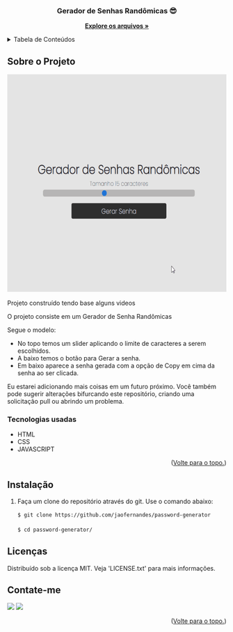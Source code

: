 <div id="top"></div>

<!-- PROJECT LOGO -->
<br />
<div align="center">
  <a href="https://github.com/jaofernandes/password-generator">
    
  </a>

  <h3 align="center">Gerador de Senhas Randômicas 😎 </h3>

  <p align="center">
    <a href="https://github.com/jaofernandes/password-generator"><strong>Explore os arquivos »</strong></a>
  </p>
</div>



<!-- TABLE OF CONTENTS -->
<details>
  <summary>Tabela de Conteúdos</summary>
  <ol>
    <li>
      <a href="#Sobre-o-Projeto">Sobre o Projeto</a>
      <ul>
        <li><a href="#Tecnologias-usadas">Tecnologias usadas</a></li>
      </ul>
    </li>
        <li><a href="#instalação">Instalação</a></li>
      </ul>
    </li>
    <li><a href="#licenças">Licenças</a></li>
    <li><a href="#contate-me">Contato</a></li>
  </ol>
</details>



<!-- ABOUT THE PROJECT -->
## Sobre o Projeto

<img src="https://github.com/jaofernandes/password-generator/blob/main/assets/images/Anima%C3%A7%C3%A3o.gif" height="500">

Projeto construído tendo base alguns videos

O projeto consiste em um Gerador de Senha Randômicas

Segue o modelo:
* No topo temos um slider aplicando o limite de caracteres a serem escolhidos.
* A baixo temos o botão para Gerar a senha.
* Em baixo aparece a senha gerada com a opção de Copy em cima da senha ao ser clicada.

Eu estarei adicionando mais coisas em um futuro próximo. Você também pode sugerir alterações bifurcando este repositório, criando uma solicitação pull ou abrindo um problema.

### Tecnologias usadas

* HTML
* CSS
* JAVASCRIPT

<p align="right">(<a href="#top">Volte para o topo.</a>)</p>



<!-- GETTING STARTED -->

## Instalação


1. Faça um clone do repositório através do git. Use o comando abaixo:
   ```sh
   $ git clone https://github.com/jaofernandes/password-generator
   
   $ cd password-generator/

<!-- LICENÇA -->
## Licenças

Distribuído sob a licença MIT. Veja 'LICENSE.txt' para mais informações.


<!-- CONTACT -->
## Contate-me

<div> 
  <a href="https://www.linkedin.com/in/jo%C3%A3o-fernandes-4476b8175/" target="_blank"><img src="https://img.shields.io/badge/-LinkedIn-%230077B5?style=for-the-badge&logo=linkedin&logoColor=white" target="_blank"></a> 
  <a href="https://www.instagram.com/juao.fer/" target="_blank"><img src="https://img.shields.io/badge/-Instagram-%23E4405F?style=for-the-badge&logo=instagram&logoColor=white" target="_blank"></a>
  

<p align="right">(<a href="#top">Volte para o topo.</a>)</p>
